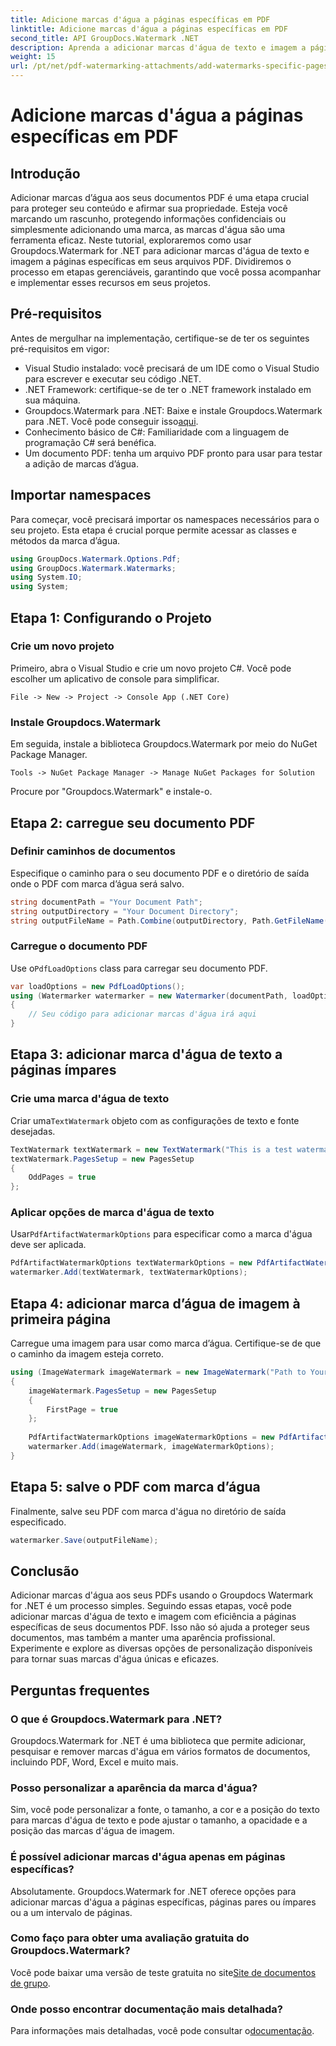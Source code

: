 ```yaml
---
title: Adicione marcas d'água a páginas específicas em PDF
linktitle: Adicione marcas d'água a páginas específicas em PDF
second_title: API GroupDocs.Watermark .NET
description: Aprenda a adicionar marcas d'água de texto e imagem a páginas específicas em PDFs usando Groupdocs para .NET. Siga nosso guia detalhado para proteger seus documentos.
weight: 15
url: /pt/net/pdf-watermarking-attachments/add-watermarks-specific-pages-pdf/
---
```


# Adicione marcas d'água a páginas específicas em PDF

## Introdução
Adicionar marcas d’água aos seus documentos PDF é uma etapa crucial para proteger seu conteúdo e afirmar sua propriedade. Esteja você marcando um rascunho, protegendo informações confidenciais ou simplesmente adicionando uma marca, as marcas d'água são uma ferramenta eficaz. Neste tutorial, exploraremos como usar Groupdocs.Watermark for .NET para adicionar marcas d'água de texto e imagem a páginas específicas em seus arquivos PDF. Dividiremos o processo em etapas gerenciáveis, garantindo que você possa acompanhar e implementar esses recursos em seus projetos.
## Pré-requisitos
Antes de mergulhar na implementação, certifique-se de ter os seguintes pré-requisitos em vigor:
- Visual Studio instalado: você precisará de um IDE como o Visual Studio para escrever e executar seu código .NET.
- .NET Framework: certifique-se de ter o .NET framework instalado em sua máquina.
-  Groupdocs.Watermark para .NET: Baixe e instale Groupdocs.Watermark para .NET. Você pode conseguir isso[aqui](https://releases.groupdocs.com/Watermark/net/).
- Conhecimento básico de C#: Familiaridade com a linguagem de programação C# será benéfica.
- Um documento PDF: tenha um arquivo PDF pronto para usar para testar a adição de marcas d’água.
## Importar namespaces
Para começar, você precisará importar os namespaces necessários para o seu projeto. Esta etapa é crucial porque permite acessar as classes e métodos da marca d’água.
```csharp
using GroupDocs.Watermark.Options.Pdf;
using GroupDocs.Watermark.Watermarks;
using System.IO;
using System;
```
## Etapa 1: Configurando o Projeto
### Crie um novo projeto
Primeiro, abra o Visual Studio e crie um novo projeto C#. Você pode escolher um aplicativo de console para simplificar.
```plaintext
File -> New -> Project -> Console App (.NET Core)
```
### Instale Groupdocs.Watermark
Em seguida, instale a biblioteca Groupdocs.Watermark por meio do NuGet Package Manager.
```plaintext
Tools -> NuGet Package Manager -> Manage NuGet Packages for Solution
```
Procure por "Groupdocs.Watermark" e instale-o.
## Etapa 2: carregue seu documento PDF
### Definir caminhos de documentos
Especifique o caminho para o seu documento PDF e o diretório de saída onde o PDF com marca d’água será salvo.
```csharp
string documentPath = "Your Document Path";
string outputDirectory = "Your Document Directory";
string outputFileName = Path.Combine(outputDirectory, Path.GetFileName(documentPath));
```
### Carregue o documento PDF
 Use o`PdfLoadOptions` class para carregar seu documento PDF.
```csharp
var loadOptions = new PdfLoadOptions();
using (Watermarker watermarker = new Watermarker(documentPath, loadOptions))
{
    // Seu código para adicionar marcas d'água irá aqui
}
```
## Etapa 3: adicionar marca d'água de texto a páginas ímpares
### Crie uma marca d'água de texto
 Criar uma`TextWatermark` objeto com as configurações de texto e fonte desejadas.
```csharp
TextWatermark textWatermark = new TextWatermark("This is a test watermark", new Font("Arial", 8));
textWatermark.PagesSetup = new PagesSetup
{
    OddPages = true
};
```
### Aplicar opções de marca d'água de texto
 Usar`PdfArtifactWatermarkOptions` para especificar como a marca d'água deve ser aplicada.
```csharp
PdfArtifactWatermarkOptions textWatermarkOptions = new PdfArtifactWatermarkOptions();
watermarker.Add(textWatermark, textWatermarkOptions);
```
## Etapa 4: adicionar marca d’água de imagem à primeira página
Carregue uma imagem para usar como marca d’água. Certifique-se de que o caminho da imagem esteja correto.
```csharp
using (ImageWatermark imageWatermark = new ImageWatermark("Path to Your Image"))
{
    imageWatermark.PagesSetup = new PagesSetup
    {
        FirstPage = true
    };
    
    PdfArtifactWatermarkOptions imageWatermarkOptions = new PdfArtifactWatermarkOptions();
    watermarker.Add(imageWatermark, imageWatermarkOptions);
}
```
## Etapa 5: salve o PDF com marca d’água
Finalmente, salve seu PDF com marca d'água no diretório de saída especificado.
```csharp
watermarker.Save(outputFileName);
```
## Conclusão
Adicionar marcas d'água aos seus PDFs usando o Groupdocs Watermark for .NET é um processo simples. Seguindo essas etapas, você pode adicionar marcas d'água de texto e imagem com eficiência a páginas específicas de seus documentos PDF. Isso não só ajuda a proteger seus documentos, mas também a manter uma aparência profissional. Experimente e explore as diversas opções de personalização disponíveis para tornar suas marcas d'água únicas e eficazes.
## Perguntas frequentes
### O que é Groupdocs.Watermark para .NET?
Groupdocs.Watermark for .NET é uma biblioteca que permite adicionar, pesquisar e remover marcas d'água em vários formatos de documentos, incluindo PDF, Word, Excel e muito mais.
### Posso personalizar a aparência da marca d'água?
Sim, você pode personalizar a fonte, o tamanho, a cor e a posição do texto para marcas d'água de texto e pode ajustar o tamanho, a opacidade e a posição das marcas d'água de imagem.
### É possível adicionar marcas d'água apenas em páginas específicas?
Absolutamente. Groupdocs.Watermark for .NET oferece opções para adicionar marcas d'água a páginas específicas, páginas pares ou ímpares ou a um intervalo de páginas.
### Como faço para obter uma avaliação gratuita do Groupdocs.Watermark?
 Você pode baixar uma versão de teste gratuita no site[Site de documentos de grupo](https://releases.groupdocs.com/).
### Onde posso encontrar documentação mais detalhada?
 Para informações mais detalhadas, você pode consultar o[documentação](https://tutorials.groupdocs.com/Watermark/net/).